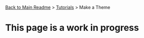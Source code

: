 [Back to Main Readme](../../README.md) > [Tutorials](./readme.md) > Make a Theme

# This page is a work in progress